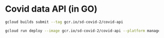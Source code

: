 # Covid data API (in GO)

```bash
gcloud builds submit --tag gcr.io/sd-covid-2/covid-api
```
```bash
gcloud run deploy --image gcr.io/sd-covid-2/covid-api --platform managed
```
